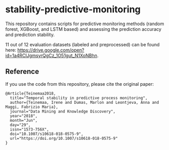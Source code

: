 # stability-predictive-monitoring
This repository contains scripts for predictive monitoring methods (random forest, XGBoost, and LSTM based) and assessing the prediction accuracy and prediction stability.

11 out of 12 evaluation datasets (labeled and preprocessed) can be found here: https://drive.google.com/open?id=1a4RClJgmsyrQgCz_1O51gut_N1XoNBhn.



## Reference
If you use the code from this repository, please cite the original paper:
```
@Article{Teinemaa2018,
  title="Temporal stability in predictive process monitoring",
  author={Teinemaa, Irene and Dumas, Marlon and Leontjeva, Anna and Maggi, Fabrizio Maria},
  journal="Data Mining and Knowledge Discovery",
  year="2018",
  month="Jun",
  day="29",
  issn="1573-756X",
  doi="10.1007/s10618-018-0575-9",
  url="https://doi.org/10.1007/s10618-018-0575-9"
} 
```